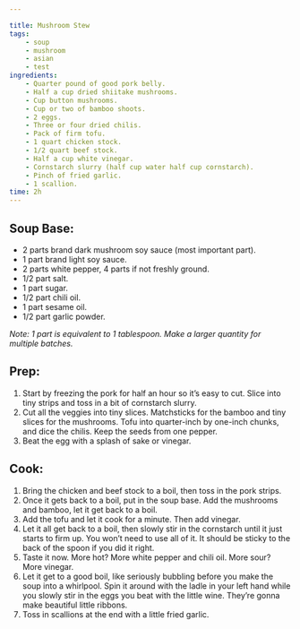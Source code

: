 ```yaml
---

title: Mushroom Stew
tags:
    - soup
    - mushroom
    - asian
    - test
ingredients:
    - Quarter pound of good pork belly.
    - Half a cup dried shiitake mushrooms.
    - Cup button mushrooms.
    - Cup or two of bamboo shoots.
    - 2 eggs.
    - Three or four dried chilis.
    - Pack of firm tofu.
    - 1 quart chicken stock.
    - 1/2 quart beef stock.
    - Half a cup white vinegar.
    - Cornstarch slurry (half cup water half cup cornstarch).
    - Pinch of fried garlic.
    - 1 scallion.
time: 2h
---
```


## Soup Base:

- 2 parts brand dark mushroom soy sauce (most important part).
- 1 part brand light soy sauce.
- 2 parts white pepper, 4 parts if not freshly ground.
- 1/2 part salt.
- 1 part sugar.
- 1/2 part chili oil.
- 1 part sesame oil.
- 1/2 part garlic powder.
  
*Note: 1 part is equivalent to 1 tablespoon. Make a larger quantity for multiple batches.*

## Prep:

1. Start by freezing the pork for half an hour so it’s easy to cut. Slice into tiny strips and toss in a bit of cornstarch slurry.
2. Cut all the veggies into tiny slices. Matchsticks for the bamboo and tiny slices for the mushrooms. Tofu into quarter-inch by one-inch chunks, and dice the chilis. Keep the seeds from one pepper.
3. Beat the egg with a splash of sake or vinegar.

## Cook:

1. Bring the chicken and beef stock to a boil, then toss in the pork strips.
2. Once it gets back to a boil, put in the soup base. Add the mushrooms and bamboo, let it get back to a boil.
3. Add the tofu and let it cook for a minute. Then add vinegar.
4. Let it all get back to a boil, then slowly stir in the cornstarch until it just starts to firm up. You won’t need to use all of it. It should be sticky to the back of the spoon if you did it right.
5. Taste it now. More hot? More white pepper and chili oil. More sour? More vinegar.
6. Let it get to a good boil, like seriously bubbling before you make the soup into a whirlpool. Spin it around with the ladle in your left hand while you slowly stir in the eggs you beat with the little wine. They’re gonna make beautiful little ribbons.
7. Toss in scallions at the end with a little fried garlic.